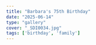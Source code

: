 ```yaml
---
title: "Barbara's 75th Birthday"
date: "2025-06-14"
type: "gallery"
cover: "_SDI0034.jpg"
tags: ['birthday', 'family']
---
```


